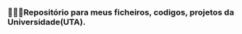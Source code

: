 <h3>👨🏽‍💻Repositório para meus ficheiros, codigos, projetos da Universidade(UTA).</h3>
<img src"Logo/Logo.png">
